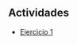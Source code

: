 ## Actividades

* [Ejercicio 1](https://andrespontaza.github.io/Actividades_Clase_IA_201602530/ejercicio1_reflex_agent.html)
